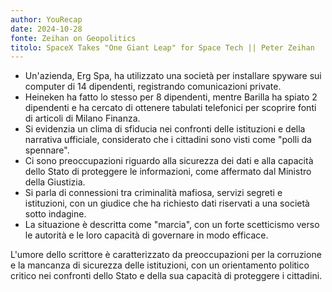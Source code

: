 ```yaml
---
author: YouRecap
date: 2024-10-28
fonte: Zeihan on Geopolitics
titolo: SpaceX Takes "One Giant Leap" for Space Tech || Peter Zeihan
---
```


- Un'azienda, Erg Spa, ha utilizzato una società per installare spyware sui computer di 14 dipendenti, registrando comunicazioni private.
- Heineken ha fatto lo stesso per 8 dipendenti, mentre Barilla ha spiato 2 dipendenti e ha cercato di ottenere tabulati telefonici per scoprire fonti di articoli di Milano Finanza.
- Si evidenzia un clima di sfiducia nei confronti delle istituzioni e della narrativa ufficiale, considerato che i cittadini sono visti come "polli da spennare".
- Ci sono preoccupazioni riguardo alla sicurezza dei dati e alla capacità dello Stato di proteggere le informazioni, come affermato dal Ministro della Giustizia.
- Si parla di connessioni tra criminalità mafiosa, servizi segreti e istituzioni, con un giudice che ha richiesto dati riservati a una società sotto indagine.
- La situazione è descritta come "marcia", con un forte scetticismo verso le autorità e le loro capacità di governare in modo efficace.

L'umore dello scrittore è caratterizzato da preoccupazioni per la corruzione e la mancanza di sicurezza delle istituzioni, con un orientamento politico critico nei confronti dello Stato e della sua capacità di proteggere i cittadini.
